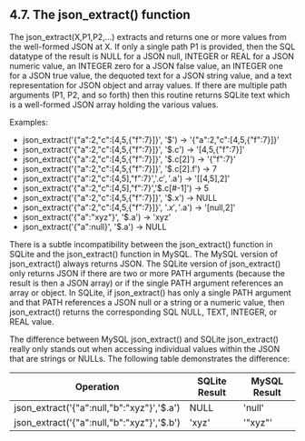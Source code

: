 ## 4\.7\. The json\_extract() function


The json\_extract(X,P1,P2,...) extracts and returns one or more 
values from the
well\-formed JSON at X. If only a single path P1 is provided, then the
SQL datatype of the result is NULL for a JSON null, INTEGER or REAL
for a JSON numeric value, an INTEGER zero for a JSON false value,
an INTEGER one for a JSON true value, the dequoted text for a 
JSON string value, and a text representation for JSON object and array values.
If there are multiple path arguments (P1, P2, and so forth) then this
routine returns SQLite text which is a well\-formed JSON array holding
the various values.



Examples:

* json\_extract('{"a":2,"c":\[4,5,{"f":7}]}', '$')
→ '{"a":2,"c":\[4,5,{"f":7}]}'
* json\_extract('{"a":2,"c":\[4,5,{"f":7}]}', '$.c')
→ '\[4,5,{"f":7}]'
* json\_extract('{"a":2,"c":\[4,5,{"f":7}]}', '$.c\[2]')
→ '{"f":7}'
* json\_extract('{"a":2,"c":\[4,5,{"f":7}]}', '$.c\[2].f')
→ 7
* json\_extract('{"a":2,"c":\[4,5],"f":7}','$.c','$.a')
→ '\[\[4,5],2]'
* json\_extract('{"a":2,"c":\[4,5],"f":7}','$.c\[\#\-1]')
→ 5
* json\_extract('{"a":2,"c":\[4,5,{"f":7}]}', '$.x')
→ NULL
* json\_extract('{"a":2,"c":\[4,5,{"f":7}]}', '$.x', '$.a')
→ '\[null,2]'
* json\_extract('{"a":"xyz"}', '$.a')
→ 'xyz'
* json\_extract('{"a":null}', '$.a')
→ NULL




There is a subtle incompatibility between the json\_extract() function
in SQLite and the json\_extract() function in MySQL. The MySQL version
of json\_extract() always returns JSON. The SQLite version of
json\_extract() only returns JSON if there are two or more PATH arguments
(because the result is then a JSON array) or if the single PATH argument
references an array or object. In SQLite, if json\_extract() has only
a single PATH argument and that PATH references a JSON null or a string
or a numeric value, then json\_extract() returns the corresponding SQL
NULL, TEXT, INTEGER, or REAL value.



The difference between MySQL json\_extract() and SQLite json\_extract()
really only stands out when accessing individual values within the JSON
that are strings or NULLs. The following table demonstrates the difference:






| Operation | SQLite Result | MySQL Result |
| --- | --- | --- |
| json\_extract('{"a":null,"b":"xyz"}','$.a') | NULL | 'null' |
| json\_extract('{"a":null,"b":"xyz"}','$.b') | 'xyz' | '"xyz"' |



